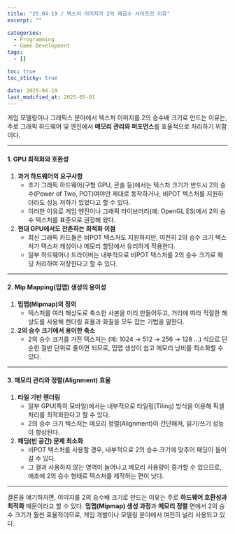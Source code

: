 ```yaml
---
title: "25.04.19 / 텍스처 이미지가 2의 제곱수 사이즈인 이유"
excerpt: ""

categories:
  - Programming
  - Game Development
tags:
  - []

toc: true
toc_sticky: true

date: 2025-04-19
last_modified_at: 2025-05-01
---
```


게임 모델링이나 그래픽스 분야에서 텍스처 이미지를 2의 승수배 크기로 만드는 이유는, 주로 그래픽 하드웨어 및 엔진에서 **메모리 관리와 퍼포먼스**를 효율적으로 처리하기 위함이다.

---

#### **1\. GPU 최적화와 호환성**

1.  **과거 하드웨어의 요구사항**
    - 초기 그래픽 하드웨어(구형 GPU, 콘솔 등)에서는 텍스처 크기가 반드시 2의 승수(Power of Two, POT)여야만 제대로 동작하거나, 비POT 텍스처를 지원하더라도 성능 저하가 있었다고 할 수 있다.
    - 이러한 이유로 게임 엔진이나 그래픽 라이브러리(예: OpenGL ES)에서 2의 승수 텍스처를 표준으로 권장해 왔다.
2.  **현대 GPU에서도 잔존하는 최적화 이점**
    - 최신 그래픽 카드들은 비POT 텍스처도 지원하지만, 여전히 2의 승수 크기 텍스처가 텍스처 캐싱이나 메모리 할당에서 유리하게 작용한다.
    - 일부 하드웨어나 드라이버는 내부적으로 비POT 텍스처를 2의 승수 크기로 패딩 처리하여 저장한다고 할 수 있다.

---

#### **2\. Mip Mapping(밉맵) 생성의 용이성**

1.  **밉맵(Mipmap)의 정의**
    - 텍스처를 여러 해상도로 축소한 사본을 미리 만들어두고, 거리에 따라 적절한 해상도를 사용해 렌더링 효율과 화질을 모두 잡는 기법을 말한다.
2.  **2의 승수 크기에서 용이한 축소**
    - 2의 승수 크기를 가진 텍스처는 (예: 1024 → 512 → 256 → 128 …) 식으로 단순한 절반 단위로 줄이면 되므로, 밉맵 생성이 쉽고 메모리 낭비를 최소화할 수 있다.

---

#### **3\. 메모리 관리와 정렬(Alignment) 효율**

1.  **타일 기반 렌더링**
    - 일부 GPU(특히 모바일)에서는 내부적으로 타일링(Tiling) 방식을 이용해 픽셀 처리를 최적화한다고 할 수 있다.
    - 2의 승수 크기 텍스처는 메모리 정렬(Alignment)이 간단해져, 읽기/쓰기 성능이 향상된다.
2.  **패딩(빈 공간) 문제 최소화**
    - 비POT 텍스처를 사용할 경우, 내부적으로 2의 승수 크기에 맞추어 패딩이 들어갈 수 있다.
    - 그 결과 사용하지 않는 영역이 늘어나고 메모리 사용량이 증가할 수 있으므로, 애초에 2의 승수 형태로 텍스처를 제작하는 편이 낫다.

---

결론을 얘기하자면, 이미지를 2의 승수배 크기로 만드는 이유는 주로 **하드웨어 호환성과 최적화** 때문이라고 할 수 있다. **밉맵(Mipmap) 생성 과정**과 **메모리 정렬** 면에서 2의 승수 크기가 훨씬 효율적이므로, 게임 개발이나 모델링 분야에서 여전히 널리 사용되고 있다.
